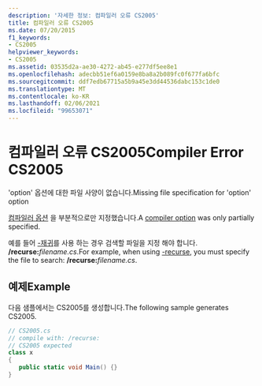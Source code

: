 ```yaml
---
description: '자세한 정보: 컴파일러 오류 CS2005'
title: 컴파일러 오류 CS2005
ms.date: 07/20/2015
f1_keywords:
- CS2005
helpviewer_keywords:
- CS2005
ms.assetid: 03535d2a-ae30-4272-ab45-e277df5ee8e1
ms.openlocfilehash: adecbb51ef6a0159e8ba8a2b089fc0f677fa6bfc
ms.sourcegitcommit: ddf7edb67715a5b9a45e3dd44536dabc153c1de0
ms.translationtype: MT
ms.contentlocale: ko-KR
ms.lasthandoff: 02/06/2021
ms.locfileid: "99653071"
---
```

# <a name="compiler-error-cs2005"></a><span data-ttu-id="dd1c8-103">컴파일러 오류 CS2005</span><span class="sxs-lookup"><span data-stu-id="dd1c8-103">Compiler Error CS2005</span></span>

<span data-ttu-id="dd1c8-104">'option' 옵션에 대한 파일 사양이 없습니다.</span><span class="sxs-lookup"><span data-stu-id="dd1c8-104">Missing file specification for 'option' option</span></span>  
  
 <span data-ttu-id="dd1c8-105">[컴파일러 옵션](../language-reference/compiler-options/index.md) 을 부분적으로만 지정했습니다.</span><span class="sxs-lookup"><span data-stu-id="dd1c8-105">A [compiler option](../language-reference/compiler-options/index.md) was only partially specified.</span></span>  
  
 <span data-ttu-id="dd1c8-106">예를 들어 [-재귀](../language-reference/compiler-options/recurse-compiler-option.md)를 사용 하는 경우 검색할 파일을 지정 해야 합니다. **/recurse:**_filename_*_.cs_*.</span><span class="sxs-lookup"><span data-stu-id="dd1c8-106">For example, when using [-recurse](../language-reference/compiler-options/recurse-compiler-option.md), you must specify the file to search: **/recurse:**_filename_*_.cs_*.</span></span>  
  
## <a name="example"></a><span data-ttu-id="dd1c8-107">예제</span><span class="sxs-lookup"><span data-stu-id="dd1c8-107">Example</span></span>  

 <span data-ttu-id="dd1c8-108">다음 샘플에서는 CS2005를 생성합니다.</span><span class="sxs-lookup"><span data-stu-id="dd1c8-108">The following sample generates CS2005.</span></span>  
  
```csharp  
// CS2005.cs  
// compile with: /recurse:  
// CS2005 expected  
class x  
{  
   public static void Main() {}  
}  
```
